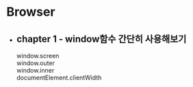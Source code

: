 # Browser

- ## chapter 1 - window함수 간단히 사용해보기
  window.screen <br>
  window.outer <br>
  window.inner <br>
  documentElement.clientWidth <br>
